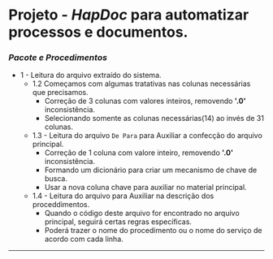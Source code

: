 # Projeto - *__HapDoc__* para automatizar processos e documentos.

### *__Pacote e Procedimentos__*
- 1 - Leitura do arquivo extraído do sistema.
    - 1.2 Começamos com algumas tratativas nas colunas necessárias que precisamos.
        - Correção de 3 colunas com valores inteiros, removendo __'.0'__ inconsistência.
        - Selecionando somente as colunas necessárias(14) ao invés de 31 colunas.
    - 1.3 - Leitura do arquivo `De Para` para Auxiliar a confecção do arquivo principal.
        - Correção de 1 coluna com valore inteiro, removendo __'.0'__ inconsistência.
        - Formando um dicionário para criar um mecanismo de chave de busca.
        - Usar a nova coluna chave para auxiliar no material principal.
    - 1.4 - Leitura do arquivo para Auxiliar na descrição dos proceddimentos.
        - Quando o código deste arquivo for encontrado no arquivo principal, seguirá certas regras específicas.
        - Poderá trazer o nome do procedimento ou o nome do serviço de acordo com cada linha.
---